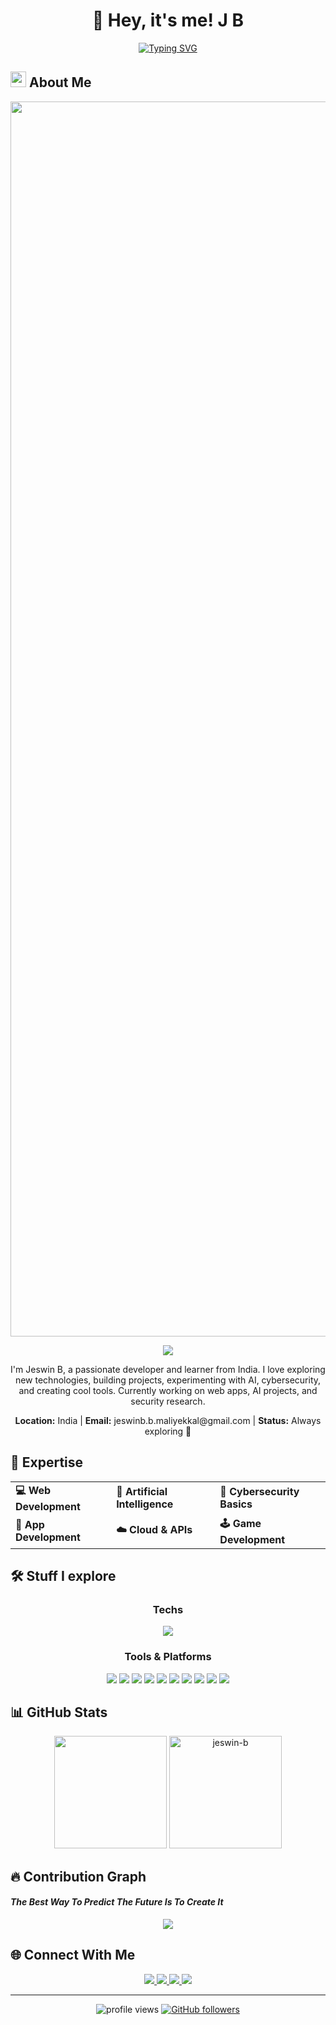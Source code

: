 <h1 align="center">👋 Hey, it's me! J B</h1>

<div align="center">
  
  [![Typing SVG](https://readme-typing-svg.demolab.com?font=Fira+Code&pause=1000&color=F7F7F7&center=true&vCenter=true&random=false&width=500&lines=The+Harder+I+Work%2C+The+Luckier+I+get!;___No+Dream+is+too+small+and+no+dreamer+too+big;You+hit+a+wall%2C+you+push+through+it.;To+a+great+mind%2C+nothing+is+little)](https://git.io/typing-svg)
  
</div>

## <img src="https://media.giphy.com/media/hvRJCLFzcasrR4ia7z/giphy.gif" width="25px"> About Me

<div align="center">
<img width="3680" height="1976" alt="wezterm(1)" src="https://github.com/user-attachments/assets/acb99cb4-d059-4784-a6c7-3bd2e7c07e0b" />

  <p align="center">
    <img src="https://readme-typing-svg.herokuapp.com?lines=Developer;Tech+Explorer;Open+Source+Enthusiast;AI+and+Cybersecurity+Aspirant&center=true&width=380&height=45&color=7f9cf5">
  </p>
</div>

<div align="center">
  <p>I'm Jeswin B, a passionate developer and learner from India. I love exploring new technologies, building projects, experimenting with AI, cybersecurity, and creating cool tools. Currently working on web apps, AI projects, and security research.</p>

  <p>
    <b>Location:</b> India | 
    <b>Email:</b> jeswinb.b.maliyekkal@gmail.com | 
    <b>Status:</b> Always exploring 🚀
  </p>
</div>

## 🔐 Expertise

<div align="center">
  <table>
    <tr>
      <td><b>💻 Web Development</b></td>
      <td><b>🤖 Artificial Intelligence</b></td>
      <td><b>🔐 Cybersecurity Basics</b></td>
    </tr>
    <tr>
      <td><b>📱 App Development</b></td>
      <td><b>☁️ Cloud & APIs</b></td>
      <td><b>🕹️ Game Development</b></td>
    </tr>
  </table>
</div>

## 🛠️ Stuff I explore

<div align="center">
  <h3>Techs</h3>
  
  <a href="https://github.com/tandpfun/skill-icons">
    <img src="https://skillicons.dev/icons?i=python,flask,react,nextjs,nodejs,mysql,html,css,js,linux,aws,bash,androidstudio,flutter,django&theme=dark&perline=7" />
  </a>
  
  <h3>Tools & Platforms</h3>
  
  <img src="https://img.shields.io/badge/python-3670A0?style=for-the-badge&logo=python&logoColor=ffdd54" />
  <img src="https://img.shields.io/badge/flask-%23000.svg?style=for-the-badge&logo=flask&logoColor=white" />
  <img src="https://img.shields.io/badge/django-092E20?style=for-the-badge&logo=django&logoColor=white" />
  <img src="https://img.shields.io/badge/flutter-02569B?style=for-the-badge&logo=flutter&logoColor=white" />
  <img src="https://img.shields.io/badge/mysql-%2300f.svg?style=for-the-badge&logo=mysql&logoColor=white"/>
  <img src="https://img.shields.io/badge/React-20232A?style=for-the-badge&logo=react&logoColor=61DAFB" />
  <img src="https://img.shields.io/badge/Next-black?style=for-the-badge&logo=next.js&logoColor=white" />
  <img src="https://img.shields.io/badge/Linux-FCC624?style=for-the-badge&logo=linux&logoColor=black" />
  <img src="https://img.shields.io/badge/Android-3DDC84?style=for-the-badge&logo=android&logoColor=white" />
  <img src="https://img.shields.io/badge/AWS-%23FF9900.svg?style=for-the-badge&logo=amazon-aws&logoColor=white" />
</div>

## 📊 GitHub Stats

<div align="center">
  <img height="180em" src="https://github-readme-stats.vercel.app/api/top-langs/?username=jeswin-b&layout=compact&langs_count=8&theme=tokyonight"/>
  <img height="180em" src="https://github-readme-streak-stats.herokuapp.com/?user=jeswin-b&theme=tokyonight" alt="jeswin-b" />
</div>

## 🔥 Contribution Graph

#### _The Best Way To Predict The Future Is To Create It_

<div align="center">
  <a href="https://github.com/jeswin-b">
    <img src="https://github-readme-activity-graph.vercel.app/graph?username=jeswin-b&theme=tokyo-night" />
  </a>
</div>

## 🌐 Connect With Me

<div align="center">
  <a href="mailto:jeswinb.b.maliyekkal@gmail.com">
    <img src="https://img.shields.io/badge/Gmail-D14836?style=for-the-badge&logo=gmail&logoColor=white" />
  </a>
  <a href="https://www.instagram.com/jeswin_b_">
    <img src="https://img.shields.io/badge/Instagram-E4405F?style=for-the-badge&logo=instagram&logoColor=white" />
  </a>
  <a href="https://www.github.com/JB1071017">
    <img src="https://img.shields.io/badge/GitHub-100000?style=for-the-badge&logo=github&logoColor=white" />
  </a>
  <a href="https://x.com/jeswinb">
    <img src="https://img.shields.io/badge/Twitter-%231DA1F2.svg?style=for-the-badge&logo=Twitter&logoColor=white" />
  </a>
</div>

---

<div align="center">
  <img src="https://komarev.com/ghpvc/?username=jeswin-b&color=blueviolet&style=flat-square" alt="profile views" />
  
  <a href="https://github.com/JB1071017?tab=followers">
    <img alt="GitHub followers" src="https://img.shields.io/github/followers/jeswin-b?style=flat&logo=github">
  </a>
</div>

